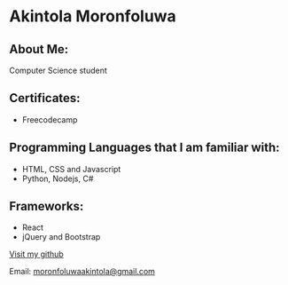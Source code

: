 # Akintola Moronfoluwa

## About Me:
Computer Science student

## Certificates:

- Freecodecamp

## Programming Languages that I am familiar with:

- HTML, CSS and Javascript
- Python, Nodejs, C#

## Frameworks:
- React
- jQuery and Bootstrap

[Visit my github](https://github.com/foluwa)

Email: moronfoluwaakintola@gmail.com
